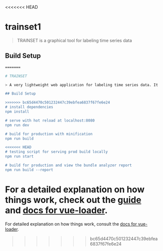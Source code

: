 <<<<<<< HEAD
# trainset1

> TRAINSET is a graphical tool for labeling time series data

## Build Setup

``` bash
=======

# TRAINSET

> A very lightweight web application for labeling time series data. It's useful for building training sets.

## Build Setup

>>>>>>> bc65d4470c501232447c39ebfea6837f67fe6e24
# install dependencies
npm install

# serve with hot reload at localhost:8080
npm run dev

# build for production with minification
npm run build

<<<<<<< HEAD
# testing script for serving prod build locally
npm run start

# build for production and view the bundle analyzer report
npm run build --report
```

For a detailed explanation on how things work, check out the [guide](http://vuejs-templates.github.io/webpack/) and [docs for vue-loader](http://vuejs.github.io/vue-loader).
=======
For detailed explanation on how things work, consult the [docs for vue-loader](http://vuejs.github.io/vue-loader).
>>>>>>> bc65d4470c501232447c39ebfea6837f67fe6e24
